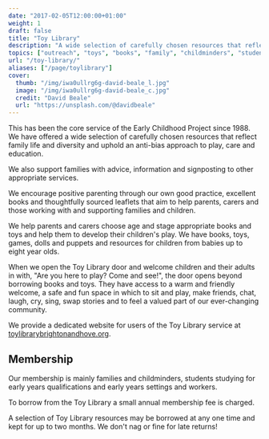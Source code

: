 ```yaml
---
date: "2017-02-05T12:00:00+01:00"
weight: 1
draft: false
title: "Toy Library"
description: "A wide selection of carefully chosen resources that reflect family life and diversity and uphold an anti-bias approach to play, care and education."
topics: ["outreach", "toys", "books", "family", "childminders", "students", "best practice", "diversity", "care", "education", "positive parenting", "games", "dolls", "puppets"]
url: "/toy-library/" 
aliases: ["/page/toylibrary"]
cover:
  thumb: "/img/iwa0ullrg6g-david-beale_l.jpg"
  image: "/img/iwa0ullrg6g-david-beale_c.jpg"
  credit: "David Beale"
  url: "https://unsplash.com/@davidbeale"
---
```


This has been the core service of the Early Childhood Project since 1988. We have offered a wide selection of carefully 
chosen resources that reflect family life and diversity and uphold an anti-bias approach to play, care and education.

We also support families with advice, information and signposting to other appropriate services.

We encourage positive parenting through our own good practice, excellent books and thoughtfully sourced leaflets that 
aim to help parents, carers and those working with and supporting families and children.

We help parents and carers choose age and stage appropriate books and toys and help them to develop their children's 
play. We have books, toys, games, dolls and puppets and resources for children from babies up to eight year olds.

When we open the Toy Library door and welcome children and their adults in with, "Are you here to play? Come and see!", 
the door opens beyond borrowing books and toys. They have access to a warm and friendly welcome, a safe and fun space in
which to sit and play, make friends, chat, laugh, cry, sing, swap stories and to feel a valued part of our ever-changing 
community.

We provide a dedicated website for users of the Toy Library service at [toylibrarybrightonandhove.org](https://toylibrarybrightonandhove.org).

## Membership

Our membership is mainly families and childminders, students studying for early years qualifications and early years 
settings and workers.

To borrow from the Toy Library a small annual membership fee is charged.

A selection of Toy Library resources may be borrowed at any one time and kept for up to two months. We don't nag or 
fine for late returns!